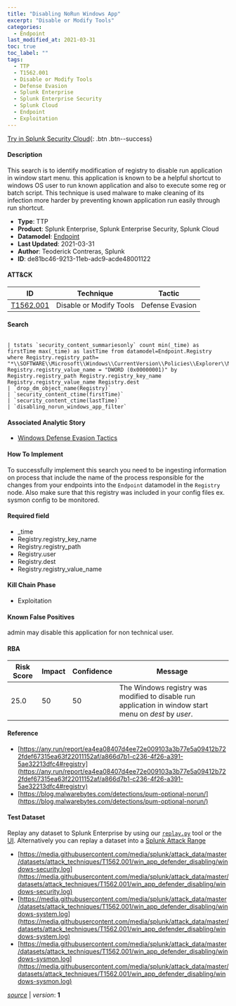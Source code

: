 ```yaml
---
title: "Disabling NoRun Windows App"
excerpt: "Disable or Modify Tools"
categories:
  - Endpoint
last_modified_at: 2021-03-31
toc: true
toc_label: ""
tags:
  - TTP
  - T1562.001
  - Disable or Modify Tools
  - Defense Evasion
  - Splunk Enterprise
  - Splunk Enterprise Security
  - Splunk Cloud
  - Endpoint
  - Exploitation
---
```




[Try in Splunk Security Cloud](https://www.splunk.com/en_us/cyber-security.html){: .btn .btn--success}

#### Description

This search is to identify modification of registry to disable run application in window start menu. this application is known to be a helpful shortcut to windows OS user to run known application and also to execute some reg or batch script. This technique is used malware to make cleaning of its infection more harder by preventing known application run easily through run shortcut.

- **Type**: TTP
- **Product**: Splunk Enterprise, Splunk Enterprise Security, Splunk Cloud
- **Datamodel**: [Endpoint](https://docs.splunk.com/Documentation/CIM/latest/User/Endpoint)
- **Last Updated**: 2021-03-31
- **Author**: Teoderick Contreras, Splunk
- **ID**: de81bc46-9213-11eb-adc9-acde48001122


#### ATT&CK

| ID          | Technique   | Tactic       |
| ----------- | ----------- |--------------|
| [T1562.001](https://attack.mitre.org/techniques/T1562/001/) | Disable or Modify Tools | Defense Evasion |


#### Search

```

| tstats `security_content_summariesonly` count min(_time) as firstTime max(_time) as lastTime from datamodel=Endpoint.Registry where Registry.registry_path= "*\\SOFTWARE\\Microsoft\\Windows\\CurrentVersion\\Policies\\Explorer\\NoRun" Registry.registry_value_name = "DWORD (0x00000001)" by Registry.registry_path Registry.registry_key_name Registry.registry_value_name Registry.dest 
| `drop_dm_object_name(Registry)` 
| `security_content_ctime(firstTime)` 
| `security_content_ctime(lastTime)` 
| `disabling_norun_windows_app_filter`
```

#### Associated Analytic Story
* [Windows Defense Evasion Tactics](/stories/windows_defense_evasion_tactics)


#### How To Implement
To successfully implement this search you need to be ingesting information on process that include the name of the process responsible for the changes from your endpoints into the `Endpoint` datamodel in the `Registry` node. Also make sure that this registry was included in your config files ex. sysmon config to be monitored.

#### Required field
* _time
* Registry.registry_key_name
* Registry.registry_path
* Registry.user
* Registry.dest
* Registry.registry_value_name


#### Kill Chain Phase
* Exploitation


#### Known False Positives
admin may disable this application for non technical user.



#### RBA

| Risk Score  | Impact      | Confidence   | Message      |
| ----------- | ----------- |--------------|--------------|
| 25.0 | 50 | 50 | The Windows registry was modified to disable run application in window start menu on $dest$ by $user$. |



#### Reference

* [https://any.run/report/ea4ea08407d4ee72e009103a3b77e5a09412b722fdef67315ea63f22011152af/a866d7b1-c236-4f26-a391-5ae32213dfc4#registry](https://any.run/report/ea4ea08407d4ee72e009103a3b77e5a09412b722fdef67315ea63f22011152af/a866d7b1-c236-4f26-a391-5ae32213dfc4#registry)
* [https://blog.malwarebytes.com/detections/pum-optional-norun/](https://blog.malwarebytes.com/detections/pum-optional-norun/)



#### Test Dataset
Replay any dataset to Splunk Enterprise by using our [`replay.py`](https://github.com/splunk/attack_data#using-replaypy) tool or the [UI](https://github.com/splunk/attack_data#using-ui).
Alternatively you can replay a dataset into a [Splunk Attack Range](https://github.com/splunk/attack_range#replay-dumps-into-attack-range-splunk-server)

* [https://media.githubusercontent.com/media/splunk/attack_data/master/datasets/attack_techniques/T1562.001/win_app_defender_disabling/windows-security.log](https://media.githubusercontent.com/media/splunk/attack_data/master/datasets/attack_techniques/T1562.001/win_app_defender_disabling/windows-security.log)
* [https://media.githubusercontent.com/media/splunk/attack_data/master/datasets/attack_techniques/T1562.001/win_app_defender_disabling/windows-system.log](https://media.githubusercontent.com/media/splunk/attack_data/master/datasets/attack_techniques/T1562.001/win_app_defender_disabling/windows-system.log)
* [https://media.githubusercontent.com/media/splunk/attack_data/master/datasets/attack_techniques/T1562.001/win_app_defender_disabling/windows-sysmon.log](https://media.githubusercontent.com/media/splunk/attack_data/master/datasets/attack_techniques/T1562.001/win_app_defender_disabling/windows-sysmon.log)



[*source*](https://github.com/splunk/security_content/tree/develop/detections/endpoint/disabling_norun_windows_app.yml) \| *version*: **1**